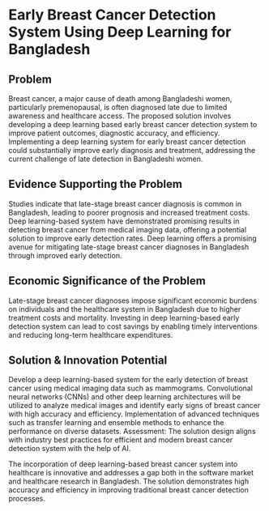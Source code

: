 # Early Breast Cancer Detection System Using Deep Learning for Bangladesh 

## Problem 
Breast cancer, a major cause of death among Bangladeshi women, particularly premenopausal, is often diagnosed late due to limited awareness and healthcare access. The proposed solution involves developing a deep learning based early breast cancer detection system to improve patient outcomes, diagnostic accuracy, and efficiency. Implementing a deep learning system for early breast cancer detection could substantially improve early diagnosis and treatment, addressing the current challenge of late detection in Bangladeshi women.


## Evidence Supporting the Problem
Studies indicate that late-stage breast cancer diagnosis is common in Bangladesh, leading to poorer prognosis and increased treatment costs. Deep learning-based system have demonstrated promising results in detecting breast cancer from medical imaging data, offering a potential solution to improve early detection rates. Deep learning offers a promising avenue for mitigating late-stage breast cancer diagnoses in Bangladesh through improved early detection.

## Economic Significance of the Problem
Late-stage breast cancer diagnoses impose significant economic burdens on individuals and the healthcare system in Bangladesh due to higher treatment costs and mortality. Investing in deep learning-based early detection system can lead to cost savings by enabling timely interventions and reducing long-term healthcare expenditures.

## Solution & Innovation Potential
Develop a deep learning-based system for the early detection of breast cancer using medical imaging data such as mammograms. Convolutional neural networks (CNNs) and other deep learning architectures will be utilized to analyze medical images and identify early signs of breast cancer with high accuracy and efficiency. Implementation of advanced techniques such as transfer learning and ensemble methods to enhance the performance on diverse datasets. Assessment: The solution design aligns with industry best practices for efficient and modern breast cancer detection system with the help of AI.

The incorporation of deep learning-based breast cancer system into healthcare is innovative and addresses a gap both in the software market and healthcare research in Bangladesh. The solution demonstrates high accuracy and efficiency in improving traditional breast cancer detection processes.



